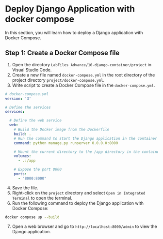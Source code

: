 
# Deploy Django Application with docker compose

In this section, you will learn how to deploy a Django application with Docker Compose.

## Step 1: Create a Docker Compose file

1. Open the directory `LabFiles_Advance/10-django-container/project` in Visual Studio Code.
2. Create a new file named `docker-compose.yml` in the root directory of the project directory `project/docker-compose.yml`.
3. Write script to create a Docker Compose file in the `docker-compose.yml`.

```yml
# docker-compose.yml
version: '3'

# Define the services
services:

  # Define the web service
  web:
    # Build the Docker image from the Dockerfile
    build: .
    # Run the command to start the Django application in the container
    command: python manage.py runserver 0.0.0.0:8000

    # Mount the current directory to the /app directory in the container
    volumes:
      - .:/app

    # Expose the port 8000
    ports:
      - "8000:8000"
```

4. Save the file.
5. Right-click on the `project` directory and select `Open in Integrated Terminal` to open the terminal.
6. Run the following command to deploy the Django application with Docker Compose:

```bash
docker compose up --build
```

7. Open a web browser and go to `http://localhost:8000/admin` to view the Django application.